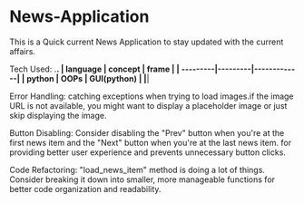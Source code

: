 # News-Application
This is a Quick current News Application to stay updated with the current affairs.
<br>

Tech Used:
.__________________________________.
| language | concept | frame       |
| ---------|---------|-------------|
| python   | OOPs    | GUI(python) |
|__________________________________|

Error Handling: catching exceptions when trying to load images.if the image URL is not available, you might want to display a placeholder image or just skip displaying the image.

Button Disabling: Consider disabling the "Prev" button when you're at the first news item and the "Next" button when you're at the last news item. for providing better user experience and prevents unnecessary button clicks.

Code Refactoring: "load_news_item" method is doing a lot of things. Consider breaking it down into smaller, more manageable functions for better code organization and readability.